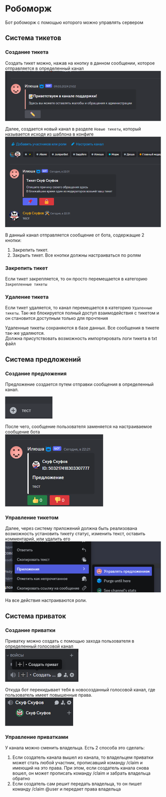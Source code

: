 # Робоморж
Бот робоморж с помощью которого можно управлять сервером
## Система тикетов
### Создание тикета
Создать тикет можно, нажав на кнопку в данном сообщении, которое отправляется в определенный канал<br>
![img.png](img.png)

Далее, создается новый канал в разделе `Новые тикеты`, который называется исходя из шаблона в конфиге<br>
![img_1.png](img_1.png)

В данный канал отправляется сообщение от бота, содержащие 2 кнопки:
1. Закрепить тикет.
2. Закрыть тикет.
Все кнопки должны настраиваться по ролям

### Закрепить тикет
Если тикет закрепляется, то он просто перемещается в категорию `Закрепленные тикеты`

### Удаление тикета
Если тикет удаляется, то канал перемещается в категорию `Удаленные тикеты`. Так-же блокируется полный доступ взаимодействия с тикетом и он становится доступным только для прочтения

Удаленные тикеты сохраняются в базе данных. Все сообщения в тикете так-же удаляются. <br>
Должна присутствовать возможность импортировать логи тикета в txt файл

## Система предложений
### Создание предложения
Предложение создается путем отправки сообщения в определенный канал.

![img_2.png](img_2.png)

После чего, сообщение пользователя заменяется на настраиваемое сообщение бота<br>
![img_3.png](img_3.png)

### Управление тикетом
Далее, через систему приложений должна быть реализована возможность установить тикету статус, изменить текст, оставить комментарий, или удалить его<br>
![img_4.png](img_4.png)

На все действия настраиваются роли.

## Система приваток
### Создание приватки
Приватку можно создать с помощью захода пользователя в определенный голосовой канал<br>
![img_5.png](img_5.png)

Откуда бот перекидывает тебя в новосозданный голосовой канал, где пользователь имеет повышенные права.<br>
![img_6.png](img_6.png)

### Управление приватками
У канала можно сменить владельца. Есть 2 способа это сделать:
1. Если создатель канала вышел из канала, то владельцем приватки может стать любой участник, прописавший команду /claim и имеющий на это права. При этом, если создатель канала снова вошел, он может прописать команду /claim и забрать владельца обратно
2. Если создатель сам решит передать владельца, то он пишет команду /claim @user и передает права владельца



